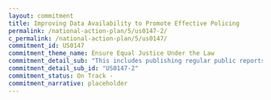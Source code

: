 ```yaml
---
layout: commitment
title: Improving Data Availability to Promote Effective Policing
permalink: /national-action-plan/5/us0147-2/
c_permalink: /national-action-plan/5/us0147/
commitment_id: US0147
commitment_theme_name: Ensure Equal Justice Under the Law
commitment_detail_sub: "This includes publishing regular public reports based on anonymized data from the database once the database is established."
commitment_detail_sub_id: "US0147-2"
commitment_status: On Track -
commitment_narrative: placeholder
---
```


